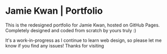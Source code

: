 # Jamie Kwan | Portfolio

This is the redesigned portfolio for Jamie Kwan, hosted on GitHub Pages. Completely designed and coded from scratch by yours truly :) 

It's a work-in-progress as I continue to learn web design, so please let me know if you find any issues! Thanks for visiting
